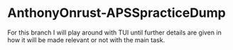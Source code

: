 # AnthonyOnrust-APSSpracticeDump

For this branch I will play around with TUI until further details are given in how it will be made relevant or not with the main task.
